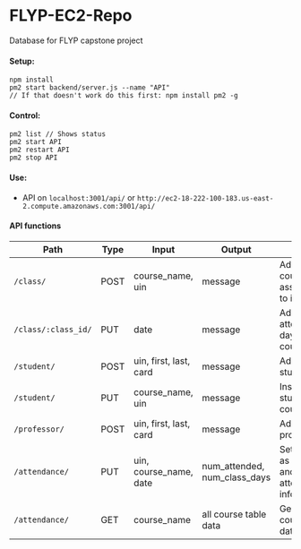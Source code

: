 # FLYP-EC2-Repo
Database for FLYP capstone project

#### Setup:
```
npm install
pm2 start backend/server.js --name "API"
// If that doesn't work do this first: npm install pm2 -g
```

#### Control:
```
pm2 list // Shows status
pm2 start API
pm2 restart API
pm2 stop API
```

#### Use:

* API on `localhost:3001/api/` or `http://ec2-18-222-100-183.us-east-2.compute.amazonaws.com:3001/api/`

#### API functions
| Path | Type | Input | Output | Desc |
|---   | ---  |---    | ---    |---   |
|  `/class/` | POST | course_name, uin | message | Add new course and assign prof to it|
|  `/class/:class_id/` | PUT | date | message | Add new attendance day to course |
|  `/student/` | POST | uin, first, last, card | message | Add new student |
|  `/student/` | PUT | course_name, uin | message | Insert student into course |
|  `/professor/` | POST | uin, first, last, card | message | Add new professor |
|  `/attendance/` | PUT | uin, course_name, date | num_attended, num_class_days | Set a student as attended and return attendance info |
|  `/attendance/` | GET | course_name | all course table data | Gets all course_name  data |
